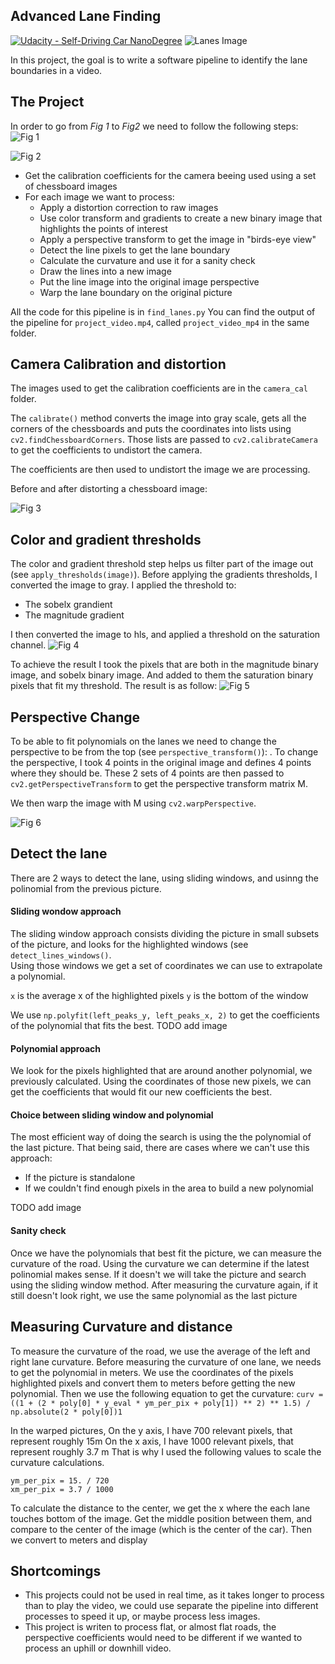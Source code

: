 ## Advanced Lane Finding
[![Udacity - Self-Driving Car NanoDegree](https://s3.amazonaws.com/udacity-sdc/github/shield-carnd.svg)](http://www.udacity.com/drive)
![Lanes Image](./examples/example_output.jpg)

[//]: # (Image References)


In this project, the goal is to write a software pipeline to identify the lane boundaries in a video.

The Project
---

In order to go from *Fig 1* to *Fig2* we need to follow the following steps: 
![Fig 1](./test_images/straight_lines1.jpg)

![Fig 2](./output_images/straight_lines1.jpg)

* Get the calibration coefficients for the camera beeing used using a set of chessboard images
* For each image we want to process: 
  * Apply a distortion correction to raw images
  * Use color transform and gradients to create a new binary image that highlights the points of interest
  * Apply a perspective transform to get the image in "birds-eye view"
  * Detect the line pixels to get the lane boundary
  * Calculate the curvature and use it for a sanity check 
  * Draw the lines into a new image 
  * Put the line image into the original image perspective
  * Warp the lane boundary on the original picture
  
All the code for this pipeline is in `find_lanes.py`
You can find the output of the pipeline for `project_video.mp4`, called `project_video_mp4` in the same folder.

Camera Calibration and distortion
--
The images used to get the calibration coefficients are in the `camera_cal` folder. 

The `calibrate()` method converts the image into gray scale, gets all the corners of the chessboards and puts the coordinates into lists using `cv2.findChessboardCorners`. Those lists are passed to `cv2.calibrateCamera` to  get the coefficients to undistort the camera.

The coefficients are then used to undistort the image we are processing.

Before and after distorting a chessboard image: 

![Fig 3](./output_images/calib_example.jpg)

Color and gradient thresholds
--
The color and gradient threshold step helps us filter part of the image out (see `apply_thresholds(image)`). 
Before applying the gradients thresholds, I converted the image to gray.
I applied the threshold to:  
* The sobelx grandient
* The magnitude gradient

I then converted the image to hls, and applied a threshold on the saturation channel. 
![Fig 4](./output_images/apply_threshold.jpg)

To achieve the result I took the pixels that are both in the magnitude binary image, and sobelx binary image. And added to them the saturation binary pixels that fit my threshold. 
The result is as follow: 
![Fig 5](./output_images/apply_threshold_result.jpg)

Perspective Change
--
To be able to fit polynomials on the lanes we need to change the perspective to be from the top (see `perspective_transform()`):
. 
To change the perspective, I took 4 points in the original image and defines 4 points where they should be. 
These 2 sets of 4 points are then passed to `cv2.getPerspectiveTransform` to get the perspective transform matrix M. 

We then warp the image with M  using `cv2.warpPerspective`. 

![Fig 6](./output_images/perspective_transform.jpg)

## Detect the lane 
There are 2 ways to detect the lane, using sliding windows, and usinng the polinomial from the previous picture.

#### Sliding wondow approach
The sliding window approach consists dividing the picture in small subsets of the picture, and looks for the highlighted windows (see `detect_lines_windows()`.  
Using those windows we get a set of coordinates we can use to extrapolate a polynomial. 

`x` is the average x of the highlighted pixels
`y` is the bottom of the window
 
We use `np.polyfit(left_peaks_y, left_peaks_x, 2)` to get the coefficients of the polynomial that fits the best.
TODO add image
#### Polynomial approach

We look for the pixels highlighted that are around another polynomial, we previously calculated. Using the coordinates of those new pixels, we can get the coefficients that would fit our new coefficients the best.

#### Choice between sliding window and polynomial 
The most efficient way of doing the search is using the the polynomial of the last picture. 
That being said, there are cases where we can't use this approach: 
* If the picture is standalone
* If we couldn't find enough pixels in the area to build a new polynomial

TODO add image

#### Sanity check
Once we have the polynomials that best fit the picture, we can measure the curvature of the road. Using the curvature we can determine if the latest polinomial makes sense. 
If it doesn't we will take the picture and search using the sliding window method.
After measuring the curvature again, if it still doesn't look right, we use the same polynomial as the last picture


Measuring Curvature and distance
---
To measure the curvature of the road, we use the average of the left and right lane curvature. 
Before measuring the curvature of one lane, we needs to get the polynomial in meters. We use the coordinates of the pixels highlighted pixels and convert them to meters before getting the new polynomial.
Then we use the following equation to get the curvature: 
`curv = ((1 + (2 * poly[0] * y_eval * ym_per_pix + poly[1]) ** 2) ** 1.5) / np.absolute(2 * poly[0])1`

In the warped pictures, 
On the y axis, I have 700 relevant pixels, that represent roughly 15m
On the x axis, I have 1000 relevant pixels, that represent roughly 3.7 m
That is why I used the following values to scale the curvature calculations.
```    
ym_per_pix = 15. / 720
xm_per_pix = 3.7 / 1000 
```

To calculate the distance to the center, we get the x where the each lane touches bottom of the image.
Get the middle position between them, and compare to the center of the image (which is the center of the car). 
Then we convert to meters and display 

Shortcomings
---
* This projects could not be used in real time, as it takes longer to process than to play the video, we could use separate the pipeline into different processes to speed it up, or maybe process less images. 
* This project is writen to process flat, or almost flat roads, the perspective coefficients would need to be different if we wanted to process an uphill or downhill video.

